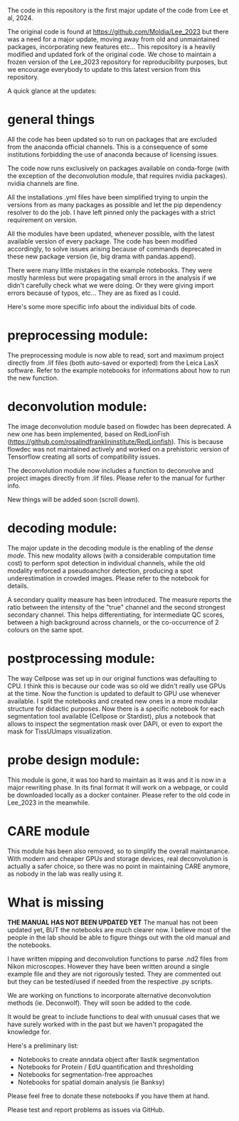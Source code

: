 The code in this repository is the first major update of the code from Lee et al, 2024. 

The original code is found at https://github.com/Moldia/Lee_2023 but there was a need for a major update, moving away from old and unmaintained packages, incorporating new features etc...
This repository is a heavily modified and updated fork of the original code. We chose to maintain a frozen version of the Lee_2023 repository for reproducibility purposes, but we encourage everybody to update to this latest version from this repository.

A quick glance at the updates:

# general things
All the code has been updated so to run on packages that are excluded from the anaconda official channels. This is a consequence of some institutions forbidding the use of anaconda because of licensing issues.

The code now runs exclusively on packages available on conda-forge (with the exception of the deconvolution module, that requires nvidia packages). nvidia channels are fine.

All the installations .yml files have been simplified trying to unpin the versions from as many packages as possible and let the pip dependency resolver to do the job. I have left pinned only the packages with a strict requirement on version.

All the modules have been updated, whenever possible, with the latest available version of every package. The code has been modified accordingly, to solve issues arising because of commands deprecated in these new package version (ie, big drama with pandas.append).

There were many little mistakes in the example notebooks. They were mostly harmless but were propagating small errors in the analysis if we didn't carefully check what we were doing. Or they were giving import errors because of typos, etc...
They are as fixed as I could.

Here's some more specific info about the individual bits of code.


# preprocessing module:
The preprocessing module is now able to read, sort and maximum project directly from .lif files (both auto-saved or exported) from the Leica LasX software. Refer to the example notebooks for informations about how to run the new function.

# deconvolution module:
The image deconvolution module based on flowdec has been deprecated. A new one has been implemented, based on RedLionFish (https://github.com/rosalindfranklininstitute/RedLionfish). This is because flowdec was not maintained actively and worked on a prehistoric version of Tensorflow creating all sorts of compatibility issues.

The deconvolution module now includes a function to deconvolve and project images directly from .lif files. Please refer to the manual for further info.

New things will be added soon (scroll down).

# decoding module:
The major update in the decoding module is the enabling of the *dense mode*. This new modality allows (with a considerable computation time cost) to perform spot detection in individual channels, while the old modality enforced a pseudoanchor detection, producing a spot underestimation in crowded images. Please refer to the notebook for details.

A secondary quality measure has been introduced. The measure reports the ratio between the intensity of the "true" channel and the second strongest secondary channel. This helps differentiating, for intermediate QC scores, between a high background across channels, or the co-occurrence of 2 colours on the same spot.

# postprocessing module:
The way Cellpose was set up in our original functions was defaulting to CPU. I think this is because our code was so old we didn't really use GPUs at the time. Now the function is updated to default to GPU use whenever available.
I split the notebooks and created new ones in a more modular structure for didactic purposes. Now there is a specific notebook for each segmentation tool available (Cellpose or Stardist), plus a notebook that allows to inspect the segmentation mask over DAPI, or even to export the mask for TissUUmaps visualization.

# probe design module:
This module is gone, it was too hard to maintain as it was and it is now in a major rewriting phase. In its final format it will work on a webpage, or could be downloaded locally as a docker container. Please refer to the old code in Lee_2023 in the meanwhile.

# CARE module
This module has been also removed, so to simplify the overall maintanance. With modern and cheaper GPUs and storage devices, real deconvolution is actually a safer choice, so there was no point in maintaining CARE anymore, as nobody in the lab was really using it.


# What is missing

**THE MANUAL HAS NOT BEEN UPDATED YET**
The manual has not been updated yet, BUT the notebooks are much clearer now. I believe most of the people in the lab should be able to figure things out with the old manual and the notebooks.

I have written mipping and deconvolution functions to parse .nd2 files from Nikon microscopes. However they have been written around a single example file and they are not rigorously tested. They are commented out but they can be tested/used if needed from the respective .py scripts.

We are working on functions to incorporate alternative deconvolution methods (ie. Deconwolf). They will soon be added to the code.

It would be great to include functions to deal with unusual cases that we have surely worked with in the past but we haven't propagated the knowledge for. 

Here's a preliminary list:

- Notebooks to create anndata object after Ilastik segmentation
- Notebooks for Protein / EdU quantification and thresholding
- Notebooks for segmentation-free approaches
- Notebooks for spatial domain analysis (ie Banksy)

Please feel free to donate these notebooks if you have them at hand.

Please test and report problems as issues via GitHub.
